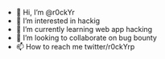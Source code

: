 - 👋 Hi, I’m @r0ckYr
- 👀 I’m interested in hackig
- 🌱 I’m currently learning web app hacking
- 💞️ I’m looking to collaborate on bug bounty
- 📫 How to reach me twitter/r0ckYrp

<!---
r0ckYr/r0ckYr is a ✨ special ✨ repository because its `README.md` (this file) appears on your GitHub profile.
You can click the Preview link to take a look at your changes.
--->
